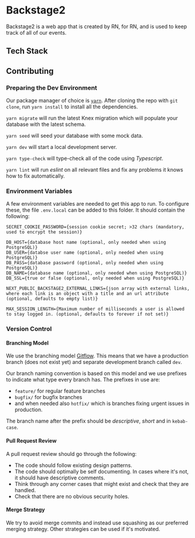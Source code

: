 # Backstage2 #
Backstage2 is a web app that is created by RN, for RN, and is used to keep track of all of our events.

## Tech Stack ##

## Contributing ##
### Preparing the Dev Environment ###
Our package manager of choice is [`yarn`](https://yarnpkg.com/). After cloning the repo with `git clone`, run `yarn install` to install all the dependencies.

`yarn migrate` will run the latest Knex migration which will populate your database with the latest schema.

`yarn seed` will seed your database with some mock data.

`yarn dev` will start a local development server.

`yarn type-check` will type-check all of the code using *Typescript*.

`yarn lint` will run *eslint* on all relevant files and fix any problems it knows how to fix automatically.

### Environment Variables ###
A few environment variables are needed to get this app to run. To configure these, the file `.env.local` can be added to this folder. It should contain the following:

```
SECRET_COOKIE_PASSWORD={session cookie secret; >32 chars (mandatory, used to encrypt the session)}

DB_HOST={database host name (optional, only needed when using PostgreSQL)}
DB_USER={databse user name (optional, only needed when using PostgreSQL)}
DB_PASS={database password (optional, only needed when using PostgreSQL)}
DB_NAME={database name (optional, only needed when using PostgreSQL)}
DB_SSL={true or false (optional, only needed when using PostgreSQL)}

NEXT_PUBLIC_BACKSTAGE2_EXTERNAL_LINKS={json array with external links, where each link is an object with a title and an url attribute (optional, defaults to empty list)}

MAX_SESSION_LENGTH={Maximum number of milliseconds a user is allowed to stay logged in. (optional, defaults to forever if not set)}
```

### Version Control ###
#### Branching Model ####
We use the branching model [Gitflow](https://www.atlassian.com/git/tutorials/comparing-workflows/gitflow-workflow). This means that we have a production branch (does not exist yet) and separate development branch called `dev`.

Our branch naming convention is based on this model and we use prefixes to indicate what type every branch has. The prefixes in use are:

- `feature/` for regular feature branches
- `bugfix/` for bugfix branches
- and when needed also `hotfix/` which is branches fixing urgent issues in production.

The branch name after the prefix should be *descriptive*, *short* and in `kebab-case`.

#### Pull Request Review ####
A pull request review should go through the following:

- The code should follow existing design patterns.
- The code should optimally be self documenting. In cases where it's not, it should have descriptive comments.
- Think through any corner cases that might exist and check that they are handled.
- Check that there are no obvious security holes.

#### Merge Strategy ####
We try to avoid merge commits and instead use squashing as our preferred merging strategy. Other strategies can be used if it's motivated.
